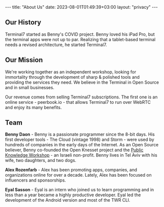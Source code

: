 --- title: "About Us" date: 2023-08-01T01:49:39+03:00 layout: "privacy" ---

## Our History

Terminal7 started as Benny's COVID project. Benny loved his iPad Pro, but the
terminal apps were not up to par. Realizing that a tablet-based terminal needs
a revised architecture, he started Terminal7.

## Our Mission

We're working
together as an independent workshop, looking for immortality through the development
of sharp & polished tools and providing the services they need.
We believe in the Terminal in Open Source and in small businesses. 

Our revenue comes from selling Terminal7 subscriptions. The first one is an
online service - peerbook.io - that allows Terminal7 to run over WebRTC and
enjoy its many benefits.

## Team

**Benny Daon** - Benny is a passionate programmer since the 8-bit days. His
first developer tools - The Cloud (vintage 1998) and Storm - were used by
hundreds of companies in the early days of the Internet. As an Open Source
believer, Benny co-founded the Open Knesset project and the [Public Knowledge
Workshop](https://hasadna.org.il) - an Israeli non-profit. Benny lives 
in Tel Aviv with his wife, two daughters, and two dogs.

**Alex Rozenfarb** - Alex has been promoting apps, companies, and organizations
online for over a decade. Lately, Alex has been focused on influencers and
sponsorships.

**Eyal Sasson** - Eyal is an intern who joined us to learn programming and in
less than a year became a highly productive developer. Eyal led the development
of the Android version and most of the TWR CLI.
